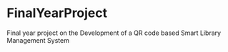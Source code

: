 # FinalYearProject
Final year project on the Development of a QR code based Smart Library Management System
